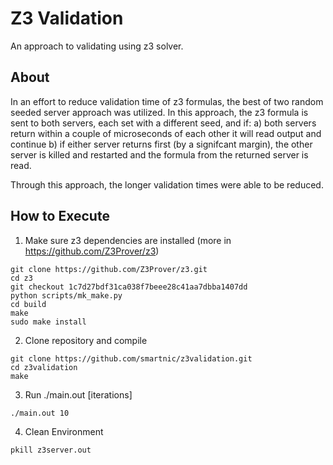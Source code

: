 # Z3 Validation

An approach to validating using z3 solver.

## About

In an effort to reduce validation time of z3 formulas, the best of two random seeded server approach was utilized. In this approach, the z3 formula is sent to both servers, each set with a different seed, and if:
a) both servers return within a couple of microseconds of each other it will read output and continue
b) if either server returns first (by a signifcant margin), the other server is killed and restarted and the formula from the returned server is read.

Through this approach, the longer validation times were able to be reduced.

## How to Execute

1. Make sure z3 dependencies are installed (more in https://github.com/Z3Prover/z3)

```
git clone https://github.com/Z3Prover/z3.git
cd z3
git checkout 1c7d27bdf31ca038f7beee28c41aa7dbba1407dd
python scripts/mk_make.py
cd build
make
sudo make install
```

2. Clone repository and compile

```
git clone https://github.com/smartnic/z3validation.git
cd z3validation
make
```

3. Run ./main.out [iterations]

```
./main.out 10
```

4. Clean Environment

```
pkill z3server.out
```
